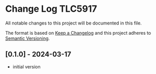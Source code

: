 # Change Log TLC5917

All notable changes to this project will be documented in this file.

The format is based on [Keep a Changelog](http://keepachangelog.com/)
and this project adheres to [Semantic Versioning](http://semver.org/).


## [0.1.0] - 2024-03-17
- initial version


